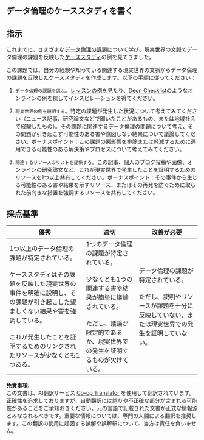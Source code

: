 <!--
CO_OP_TRANSLATOR_METADATA:
{
  "original_hash": "b588c0fc73014f52520c666efc3e0cc3",
  "translation_date": "2025-08-25T16:49:55+00:00",
  "source_file": "1-Introduction/02-ethics/assignment.md",
  "language_code": "ja"
}
-->
## データ倫理のケーススタディを書く

## 指示

これまでに、さまざまな[データ倫理の課題](README.md#2-ethics-challenges)について学び、現実世界の文脈でデータ倫理の課題を反映した[ケーススタディ](README.md#3-case-studies)の例を見てきました。

この課題では、自分の経験や知っている関連する現実世界の文脈からデータ倫理の課題を反映したケーススタディを作成します。以下の手順に従ってください：

1. `データ倫理の課題を選ぶ`。[レッスンの例](README.md#2-ethics-challenges)を見たり、[Deon Checklist](https://deon.drivendata.org/examples/)のようなオンラインの例を探してインスピレーションを得てください。

2. `現実世界の例を説明する`。特定の課題が発生した状況について考えてみてください（ニュース記事、研究論文などで聞いたことがあるもの、または地域社会で経験したもの）。その課題に関連するデータ倫理の問題について考え、その問題が引き起こす可能性のある害や意図しない結果について議論してください。ボーナスポイント：この課題の悪影響を排除または軽減するために適用できる可能性のある解決策やプロセスについて考えてみてください。

3. `関連するリソースのリストを提供する`。この記事、個人のブログ投稿や画像、オンラインの研究論文など、これが現実世界で発生したことを証明するためのリソースを1つ以上共有してください。ボーナスポイント：その事件から生じる可能性のある害や結果を示すリソース、またはその再発を防ぐために取られた前向きな措置を強調するリソースを共有してください。



## 採点基準

優秀 | 適切 | 改善が必要
--- | --- | -- |
1つ以上のデータ倫理の課題が特定されている。 <br/> <br/> ケーススタディはその課題を反映した現実世界の事件を明確に説明し、その課題が引き起こした望ましくない結果や害を強調している。 <br/><br/> これが発生したことを証明するためのリンクされたリソースが少なくとも1つある。 | 1つのデータ倫理の課題が特定されている。 <br/><br/> 少なくとも1つの関連する害や結果が簡単に議論されている。 <br/><br/> ただし、議論が限定的であるか、現実世界での発生を証明するものが欠けている。 | データ倫理の課題が特定されている。 <br/><br/> ただし、説明やリソースが課題を十分に反映していない、または現実世界での発生を証明していない。 |

**免責事項**:  
この文書は、AI翻訳サービス [Co-op Translator](https://github.com/Azure/co-op-translator) を使用して翻訳されています。正確性を追求しておりますが、自動翻訳には誤りや不正確な部分が含まれる可能性があることをご承知おきください。元の言語で記載された文書が正式な情報源とみなされるべきです。重要な情報については、専門の人間による翻訳を推奨します。この翻訳の使用に起因する誤解や誤解釈について、当方は責任を負いません。